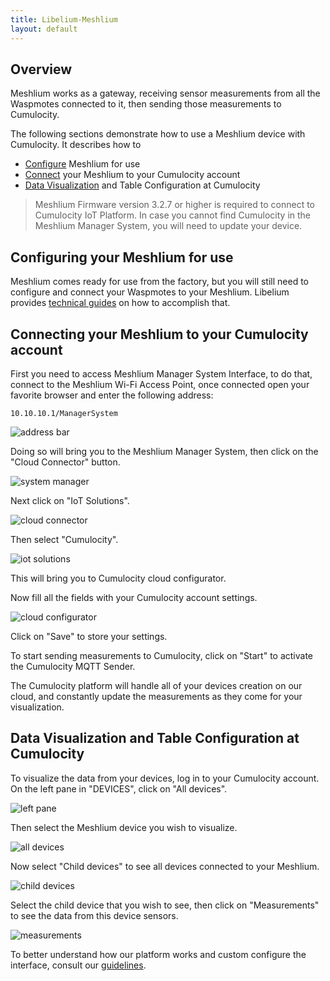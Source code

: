 ```yaml
---
title: Libelium-Meshlium
layout: default
---
```


## Overview

Meshlium works as a gateway, receiving sensor measurements from all the Waspmotes connected to it, then sending those measurements to Cumulocity.

The following sections demonstrate how to use a Meshlium device with Cumulocity. It describes how to

* [Configure](#configure) Meshlium for use
* [Connect](#connect) your Meshlium to your Cumulocity account
* [Data Visualization](#data) and Table Configuration at Cumulocity

>Meshlium Firmware version 3.2.7 or higher is required to connect to Cumulocity IoT Platform. In case you cannot find Cumulocity in the Meshlium Manager System, you will need to update your device.


## <a name="configure"></a>Configuring your Meshlium for use

Meshlium comes ready for use from the factory, but you will still need to configure and connect your Waspmotes to your Meshlium. Libelium provides [technical guides](http://www.libelium.com/development/waspmote/documentation) on how to accomplish that.


## <a name="connect"></a>Connecting your Meshlium to your Cumulocity account

First you need to access Meshlium Manager System Interface, to do that, connect to the Meshlium Wi-Fi Access Point, once connected open your favorite browser and enter the following address:

	10.10.10.1/ManagerSystem

![address bar](/guides/devices/meshlium/ManagerSystem-address_bar.png)

Doing so will bring you to the Meshlium Manager System, then click on the "Cloud Connector" button.

![system manager](/guides/devices/meshlium/ManagerSystem.png)

Next click on "IoT Solutions".

![cloud connector](/guides/devices/meshlium/CloudConnector.png)

Then select "Cumulocity".

![iot solutions](/guides/devices/meshlium/IoTSolutions.png)

This will bring you to Cumulocity cloud configurator.

Now fill all the fields with your Cumulocity account settings.

![cloud configurator](/guides/devices/meshlium/cumulocity_plugin_configuration.png)

Click on "Save" to store your settings.

To start sending measurements to Cumulocity, click on "Start" to activate the Cumulocity MQTT Sender.

The Cumulocity platform will handle all of your devices creation on our cloud, and constantly update the measurements as they come for your visualization.


## <a name="data"></a>Data Visualization and Table Configuration at Cumulocity

To visualize the data from your devices, log in to your Cumulocity account. On the left pane in "DEVICES", click on "All devices".

![left pane](/guides/devices/meshlium/cumulocity_left_pane.png)

Then select the Meshlium device you wish to visualize.

![all devices](/guides/devices/meshlium/all_devices.png)

Now select "Child devices" to see all devices connected to your Meshlium.

![child devices](/guides/devices/meshlium/child_devices.png)

Select the child device that you wish to see, then click on "Measurements" to see the data from this device sensors.

![measurements](/guides/devices/meshlium/measurements.png)

To better understand how our platform works and custom configure the interface, consult our [guidelines](https://www.cumulocity.com/guides/).


